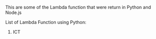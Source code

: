 This are some of the Lambda function that were return in Python and Node.js

List of Lambda Function using Python:
1. ICT
